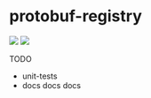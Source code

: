 # protobuf-registry

![](https://github.com/tinyzimmer/protobuf-registry/workflows/Build/badge.svg)
![](https://github.com/tinyzimmer/protobuf-registry/workflows/Test/badge.svg)

TODO
 - unit-tests
 - docs docs docs
